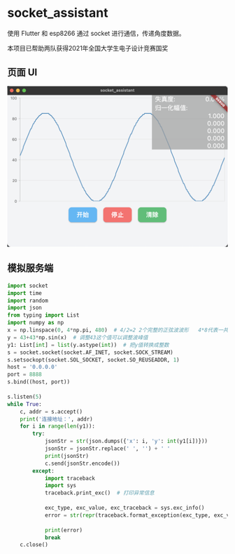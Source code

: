 # socket_assistant

使用 Flutter 和 esp8266 通过 socket 进行通信，传递角度数据。

本项目已帮助两队获得2021年全国大学生电子设计竞赛国奖

## 页面 UI

<img src="preview.png" alt="preview" style="zoom:50%;" />

## 模拟服务端

```python
import socket
import time
import random
import json
from typing import List
import numpy as np
x = np.linspace(0, 4*np.pi, 480)  # 4/2=2 2个完整的正弦波波形   4*8代表一共生成的点数量
y = 43+43*np.sin(x)  # 调整43这个值可以调整波峰值
y1: List[int] = list(y.astype(int))  # 把y值转换成整数
s = socket.socket(socket.AF_INET, socket.SOCK_STREAM)
s.setsockopt(socket.SOL_SOCKET, socket.SO_REUSEADDR, 1)
host = '0.0.0.0'
port = 8888
s.bind((host, port))

s.listen(5)
while True:
    c, addr = s.accept()
    print('连接地址：', addr)
    for i in range(len(y1)):
        try:
            jsonStr = str(json.dumps({'x': i, 'y': int(y1[i])}))
            jsonStr = jsonStr.replace(' ', '') + ' '
            print(jsonStr)
            c.send(jsonStr.encode())
        except:
            import traceback
            import sys
            traceback.print_exc()  # 打印异常信息

            exc_type, exc_value, exc_traceback = sys.exc_info()
            error = str(repr(traceback.format_exception(exc_type, exc_value, exc_traceback)))  # 将异常信息转为字符串

            print(error)
            break
    c.close()
```
